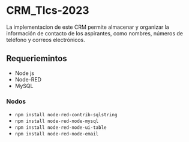 # CRM_TIcs-2023
La implementacion de este CRM  permite almacenar y organizar la información de contacto de los aspirantes, como nombres, números de teléfono y correos electrónicos.


## Requeriemintos
- Node js
- Node-RED
- MySQL

### Nodos 
* <code>npm install node-red-contrib-sqlstring</code>
* <code>npm install node-red-node-mysql</code>
* <code>npm install node-red-node-ui-table</code>
* <code>npm install node-red-node-email</code>
